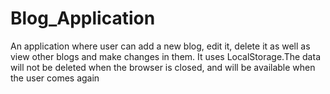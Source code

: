 # Blog_Application
An application where user can add a new blog, edit it, delete it as well as view other blogs and make changes in them.
It uses LocalStorage.The data will not be deleted when the browser is closed, and will be available when the user comes again
